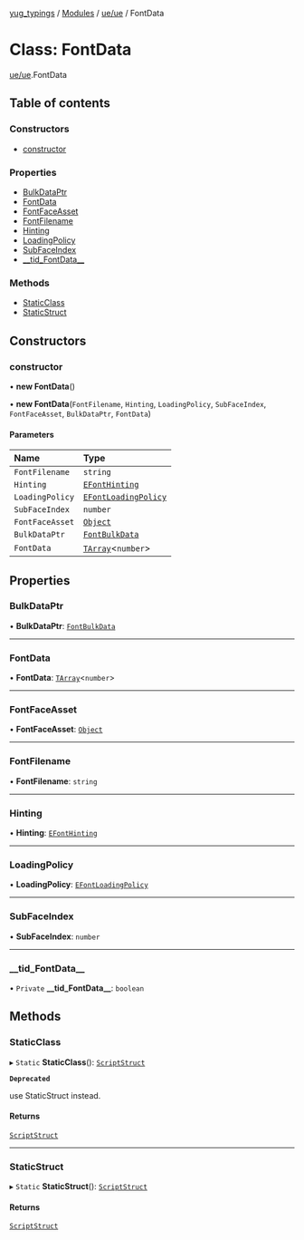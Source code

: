 [yug_typings](../README.md) / [Modules](../modules.md) / [ue/ue](../modules/ue_ue.md) / FontData

# Class: FontData

[ue/ue](../modules/ue_ue.md).FontData

## Table of contents

### Constructors

- [constructor](ue_ue.FontData.md#constructor)

### Properties

- [BulkDataPtr](ue_ue.FontData.md#bulkdataptr)
- [FontData](ue_ue.FontData.md#fontdata)
- [FontFaceAsset](ue_ue.FontData.md#fontfaceasset)
- [FontFilename](ue_ue.FontData.md#fontfilename)
- [Hinting](ue_ue.FontData.md#hinting)
- [LoadingPolicy](ue_ue.FontData.md#loadingpolicy)
- [SubFaceIndex](ue_ue.FontData.md#subfaceindex)
- [\_\_tid\_FontData\_\_](ue_ue.FontData.md#__tid_fontdata__)

### Methods

- [StaticClass](ue_ue.FontData.md#staticclass)
- [StaticStruct](ue_ue.FontData.md#staticstruct)

## Constructors

### constructor

• **new FontData**()

• **new FontData**(`FontFilename`, `Hinting`, `LoadingPolicy`, `SubFaceIndex`, `FontFaceAsset`, `BulkDataPtr`, `FontData`)

#### Parameters

| Name | Type |
| :------ | :------ |
| `FontFilename` | `string` |
| `Hinting` | [`EFontHinting`](../enums/ue_ue.EFontHinting.md) |
| `LoadingPolicy` | [`EFontLoadingPolicy`](../enums/ue_ue.EFontLoadingPolicy.md) |
| `SubFaceIndex` | `number` |
| `FontFaceAsset` | [`Object`](ue_ue.Object.md) |
| `BulkDataPtr` | [`FontBulkData`](ue_ue.FontBulkData.md) |
| `FontData` | [`TArray`](../interfaces/ue_puerts.TArray.md)<`number`\> |

## Properties

### BulkDataPtr

• **BulkDataPtr**: [`FontBulkData`](ue_ue.FontBulkData.md)

___

### FontData

• **FontData**: [`TArray`](../interfaces/ue_puerts.TArray.md)<`number`\>

___

### FontFaceAsset

• **FontFaceAsset**: [`Object`](ue_ue.Object.md)

___

### FontFilename

• **FontFilename**: `string`

___

### Hinting

• **Hinting**: [`EFontHinting`](../enums/ue_ue.EFontHinting.md)

___

### LoadingPolicy

• **LoadingPolicy**: [`EFontLoadingPolicy`](../enums/ue_ue.EFontLoadingPolicy.md)

___

### SubFaceIndex

• **SubFaceIndex**: `number`

___

### \_\_tid\_FontData\_\_

• `Private` **\_\_tid\_FontData\_\_**: `boolean`

## Methods

### StaticClass

▸ `Static` **StaticClass**(): [`ScriptStruct`](ue_ue.ScriptStruct.md)

**`Deprecated`**

use StaticStruct instead.

#### Returns

[`ScriptStruct`](ue_ue.ScriptStruct.md)

___

### StaticStruct

▸ `Static` **StaticStruct**(): [`ScriptStruct`](ue_ue.ScriptStruct.md)

#### Returns

[`ScriptStruct`](ue_ue.ScriptStruct.md)
